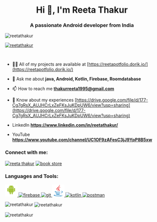 <h1 align="center">Hi 👋, I'm Reeta Thakur</h1>
<h3 align="center">A passionate Android developer from India</h3>

<p align="left"> <img src="https://komarev.com/ghpvc/?username=reetathakur&label=Profile%20views&color=0e75b6&style=flat" alt="reetathakur" /> </p>

<p align="left"> <a href="https://github.com/ryo-ma/github-profile-trophy"><img src="https://github-profile-trophy.vercel.app/?username=reetathakur" alt="reetathakur" /></a> </p>

<p align="left"> <a href="https://twitter.com/" target="blank"><img src="https://img.shields.io/twitter/follow/?logo=twitter&style=for-the-badge" alt="" /></a> </p>

- 👨‍💻 All of my projects are available at [https://reetapotfolio.dorik.io/](https://reetapotfolio.dorik.io/)

- 💬 Ask me about **java, Android, Kotlin, Firebase, Roomdatabase**

- 📫 How to reach me **thakurreeta1995@gmail.com**

- 📄 Know about my experiences [https://drive.google.com/file/d/177-Cg7gRsX_AUJHCrLxZeFKsJuKDpUW6/view?usp=sharing](https://drive.google.com/file/d/177-Cg7gRsX_AUJHCrLxZeFKsJuKDpUW6/view?usp=sharing)
- LinkedIn **https://www.linkedin.com/in/reetathakur/**
- YouTube  **https://www.youtube.com/channel/UC1OF9zAFesC3jJ9YpP8B5xw**

<h3 align="left">Connect with me:</h3>
<p align="left">
<a href="https://linkedin.com/in/reeta thakur" target="blank"><img align="center" src="https://raw.githubusercontent.com/rahuldkjain/github-profile-readme-generator/master/src/images/icons/Social/linked-in-alt.svg" alt="reeta thakur" height="30" width="40" /></a>
<a href="https://www.youtube.com/c/book store" target="blank"><img align="center" src="https://raw.githubusercontent.com/rahuldkjain/github-profile-readme-generator/master/src/images/icons/Social/youtube.svg" alt="book store" height="30" width="40" /></a>
</p>

<h3 align="left">Languages and Tools:</h3>
<p align="left"> <a href="https://developer.android.com" target="_blank" rel="noreferrer"> <img src="https://raw.githubusercontent.com/devicons/devicon/master/icons/android/android-original-wordmark.svg" alt="android" width="40" height="40"/> </a> <a href="https://firebase.google.com/" target="_blank" rel="noreferrer"> <img src="https://www.vectorlogo.zone/logos/firebase/firebase-icon.svg" alt="firebase" width="40" height="40"/> </a> <a href="https://git-scm.com/" target="_blank" rel="noreferrer"> <img src="https://www.vectorlogo.zone/logos/git-scm/git-scm-icon.svg" alt="git" width="40" height="40"/> </a> <a href="https://www.java.com" target="_blank" rel="noreferrer"> <img src="https://raw.githubusercontent.com/devicons/devicon/master/icons/java/java-original.svg" alt="java" width="40" height="40"/> </a> <a href="https://kotlinlang.org" target="_blank" rel="noreferrer"> <img src="https://www.vectorlogo.zone/logos/kotlinlang/kotlinlang-icon.svg" alt="kotlin" width="40" height="40"/> </a> <a href="https://postman.com" target="_blank" rel="noreferrer"> <img src="https://www.vectorlogo.zone/logos/getpostman/getpostman-icon.svg" alt="postman" width="40" height="40"/> </a> </p>

<p><img align="left" src="https://github-readme-stats.vercel.app/api/top-langs?username=reetathakur&show_icons=true&locale=en&layout=compact" alt="reetathakur" /></p>

<p>&nbsp;<img align="center" src="https://github-readme-stats.vercel.app/api?username=reetathakur&show_icons=true&locale=en" alt="reetathakur" /></p>

<p><img align="center" src="https://github-readme-streak-stats.herokuapp.com/?user=reetathakur&" alt="reetathakur" /></p>
